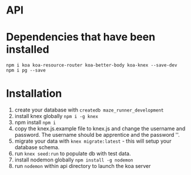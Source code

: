 # API

# Dependencies that have been installed

```
npm i koa koa-resource-router koa-better-body koa-knex --save-dev
npm i pg --save
```

# Installation

1. create your database with `createdb maze_runner_development`
2. install knex globally `npm i -g knex`
3. npm install `npm i`
4. copy the knex.js.example file to knex.js and change the username and password. The username should be apprentice and the password ''.
4. migrate your data with `knex migrate:latest` - this will setup your database schema.
5. run `knex seed:run` to populate db with test data.
6. install nodemon globally `npm install -g nodemon`
6. run `nodemon` within api directory to launch the koa server